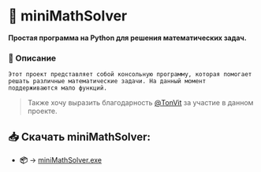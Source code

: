 # :scroll: miniMathSolver 
**Простая программа на Python для решения математических задач.**

### :page_with_curl: Описание
```
Этот проект представляет собой консольную программу, которая помогает решать различные математические задачи. На данный момент поддерживаются мало функций.
```

> Также хочу выразить благодарность [@TonVit](https://github.com/TonVitYT) за участие в данном проекте.


## 📥 Скачать miniMathSolver:
- **📦** → [miniMathSolver.exe](bin/miniMathSolver.exe)
